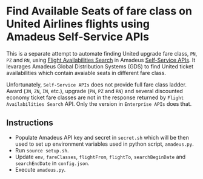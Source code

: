 # Find Available Seats of fare class on United Airlines flights using Amadeus Self-Service APIs

This is a separate attempt to automate finding United upgrade fare class, `PN`, `PZ` and `RN`, using [Flight Availabilities Search](https://developers.amadeus.com/self-service/category/flights/api-doc/flight-availabilities-search) in Amadeus [Self-Service APIs](https://developers.amadeus.com/self-service). It levarages Amadeus Global Distribution Systems (GDS) to find United ticket availabilities which contain avaiable seats in different fare class.

Unfortunately, `Self-Service APIs` does not provide full fare class ladder. Award (`JN`, `ZN`, `IN`, etc.), upgrade (`PN`, `PZ` and `RN`) and several discounted economy ticket fare classes are not in the response returned by `Flight Availabilities Search` API. Only the version in `Enterprise APIs` does that.

## Instructions

* Populate Amadeus API key and secret in `secret.sh` which will be then used to set up environment variables used in python script, `amadeus.py`.
* Run `source setup.sh`.
* Update `env`, `fareClasses`, `flightFrom`, `flightTo`, `searchBeginDate` and `searchEndDate` in `config.json`.
* Execute `amadeus.py`.
